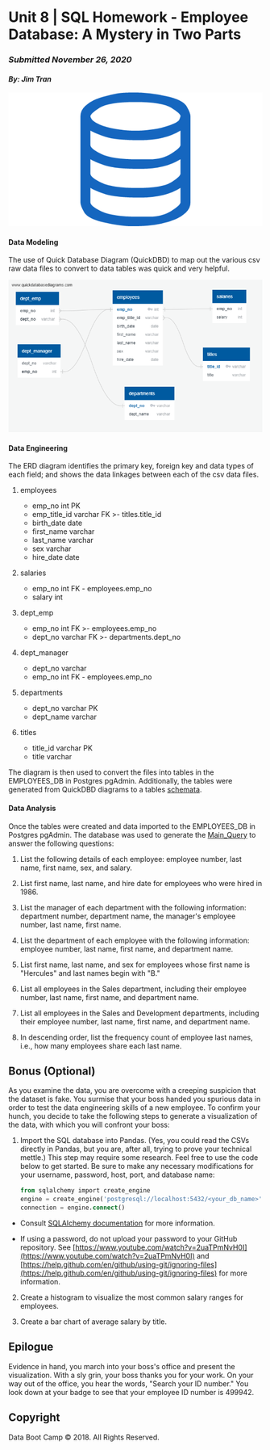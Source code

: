 # Unit 8 | SQL Homework - Employee Database: A Mystery in Two Parts
### _Submitted November 26, 2020_
#### _By: Jim Tran_

![SQL](SQL_Pic.png)

#### Data Modeling

The use of Quick Database Diagram (QuickDBD) to map out the various csv raw data files to convert to data tables was quick and very helpful.

![ERD](02-ERD.png)

#### Data Engineering

The ERD diagram identifies the primary key, foreign key and data types of each field; and shows the data linkages between each of the csv data files.

1. employees
    * emp_no int PK
    * emp_title_id varchar FK >- titles.title_id
    * birth_date date
    * first_name varchar
    * last_name varchar
    * sex varchar
    * hire_date date

2. salaries
    * emp_no int FK - employees.emp_no
    * salary int

3. dept_emp
    * emp_no int FK >- employees.emp_no
    * dept_no varchar FK >- departments.dept_no

4. dept_manager
    * dept_no varchar
    * emp_no int FK - employees.emp_no

5. departments
    * dept_no varchar PK
    * dept_name varchar

6. titles
    * title_id varchar PK
    * title varchar

The diagram is then used to convert the files into tables in the EMPLOYEES_DB in Postgres pgAdmin. Additionally, the tables were generated from QuickDBD diagrams
to a tables [schemata](03-Tables_Schemata.sql).

#### Data Analysis

Once the tables were created and data imported to the EMPLOYEES_DB in Postgres pgAdmin.  The database was used to generate the [Main_Query](04-Main_Query.sql) to answer
the following questions:

1. List the following details of each employee: employee number, last name, first name, sex, and salary.

2. List first name, last name, and hire date for employees who were hired in 1986.

3. List the manager of each department with the following information: department number, department name, the manager's employee number, last name, first name.

4. List the department of each employee with the following information: employee number, last name, first name, and department name.

5. List first name, last name, and sex for employees whose first name is "Hercules" and last names begin with "B."

6. List all employees in the Sales department, including their employee number, last name, first name, and department name.

7. List all employees in the Sales and Development departments, including their employee number, last name, first name, and department name.

8. In descending order, list the frequency count of employee last names, i.e., how many employees share each last name.


## Bonus (Optional)

As you examine the data, you are overcome with a creeping suspicion that the dataset is fake. You surmise that your boss handed you spurious data in order to test the data engineering skills of a new employee. To confirm your hunch, you decide to take the following steps to generate a visualization of the data, with which you will confront your boss:

1. Import the SQL database into Pandas. (Yes, you could read the CSVs directly in Pandas, but you are, after all, trying to prove your technical mettle.) This step may require some research. Feel free to use the code below to get started. Be sure to make any necessary modifications for your username, password, host, port, and database name:

   ```sql
   from sqlalchemy import create_engine
   engine = create_engine('postgresql://localhost:5432/<your_db_name>')
   connection = engine.connect()
   ```

* Consult [SQLAlchemy documentation](https://docs.sqlalchemy.org/en/latest/core/engines.html#postgresql) for more information.

* If using a password, do not upload your password to your GitHub repository. See [https://www.youtube.com/watch?v=2uaTPmNvH0I](https://www.youtube.com/watch?v=2uaTPmNvH0I) and [https://help.github.com/en/github/using-git/ignoring-files](https://help.github.com/en/github/using-git/ignoring-files) for more information.

2. Create a histogram to visualize the most common salary ranges for employees.

3. Create a bar chart of average salary by title.

## Epilogue

Evidence in hand, you march into your boss's office and present the visualization. With a sly grin, your boss thanks you for your work. On your way out of the office, you hear the words, "Search your ID number." You look down at your badge to see that your employee ID number is 499942.


## Copyright

Data Boot Camp © 2018. All Rights Reserved.
